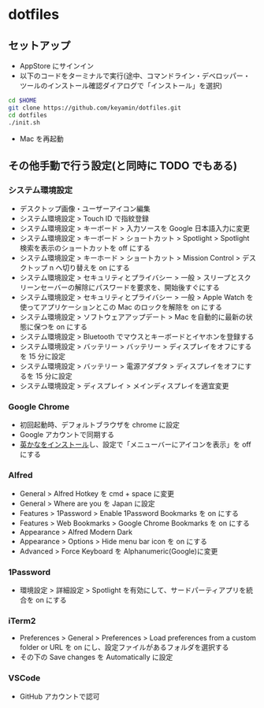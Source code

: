 # dotfiles

## セットアップ

- AppStore にサインイン
- 以下のコードをターミナルで実行(途中、コマンドライン・デベロッパー・ツールのインストール確認ダイアログで「インストール」を選択)

```sh
cd $HOME
git clone https://github.com/keyamin/dotfiles.git
cd dotfiles
./init.sh
```

- Mac を再起動

## その他手動で行う設定(と同時に TODO でもある)

### システム環境設定

- デスクトップ画像・ユーザーアイコン編集
- システム環境設定 > Touch ID で指紋登録
- システム環境設定 > キーボード > 入力ソースを Google 日本語入力に変更
- システム環境設定 > キーボード > ショートカット > Spotlight > Spotlight 検索を表示のショートカットを off にする
- システム環境設定 > キーホード > ショートカット > Mission Control > デスクトップ n へ切り替えを on にする
- システム環境設定 > セキュリティとプライバシー > 一般 > スリープとスクリーンセーバーの解除にパスワードを要求を、開始後すぐにする
- システム環境設定 > セキュリティとプライバシー > 一般 > Apple Watch を使ってアプリケーションとこの Mac のロックを解除を on にする
- システム環境設定 > ソフトウェアアップデート > Mac を自動的に最新の状態に保つを on にする
- システム環境設定 > Bluetooth でマウスとキーボードとイヤホンを登録する
- システム環境設定 > バッテリー > バッテリー > ディスプレイをオフにするを 15 分に設定
- システム環境設定 > バッテリー > 電源アダプタ > ディスプレイをオフにするを 15 分に設定
- システム環境設定 > ディスプレイ > メインディスプレイを適宜変更

### Google Chrome

- 初回起動時、デフォルトブラウザを chrome に設定
- Google アカウントで同期する
- [英かなをインストール](https://ei-kana.appspot.com/)し、設定で「メニューバーにアイコンを表示」を off にする

### Alfred

- General > Alfred Hotkey を cmd + space に変更
- General > Where are you を Japan に設定
- Features > 1Password > Enable 1Password Bookmarks を on にする
- Features > Web Bookmarks > Google Chrome Bookmarks を on にする
- Appearance > Alfred Modern Dark
- Appearance > Options > Hide menu bar icon を on にする
- Advanced > Force Keyboard を Alphanumeric(Google)に変更

### 1Password

- 環境設定 > 詳細設定 > Spotlight を有効にして、サードパーティアプリを統合を on にする

### iTerm2

- Preferences > General > Preferences > Load preferences from a custom folder or URL を on にし、設定ファイルがあるフォルダを選択する
- その下の Save changes を Automatically に設定

### VSCode

- GitHub アカウントで認可
